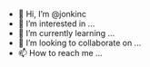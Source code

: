- 👋 Hi, I’m @jonkinc
- 👀 I’m interested in ...
- 🌱 I’m currently learning ...
- 💞️ I’m looking to collaborate on ...
- 📫 How to reach me ...

<!---
jonkinc/jonkinc is a ✨ special ✨ repository because its `README.md` (this file) appears on your GitHub profile.
You can click the Preview link to take a look at your changes.
--->
